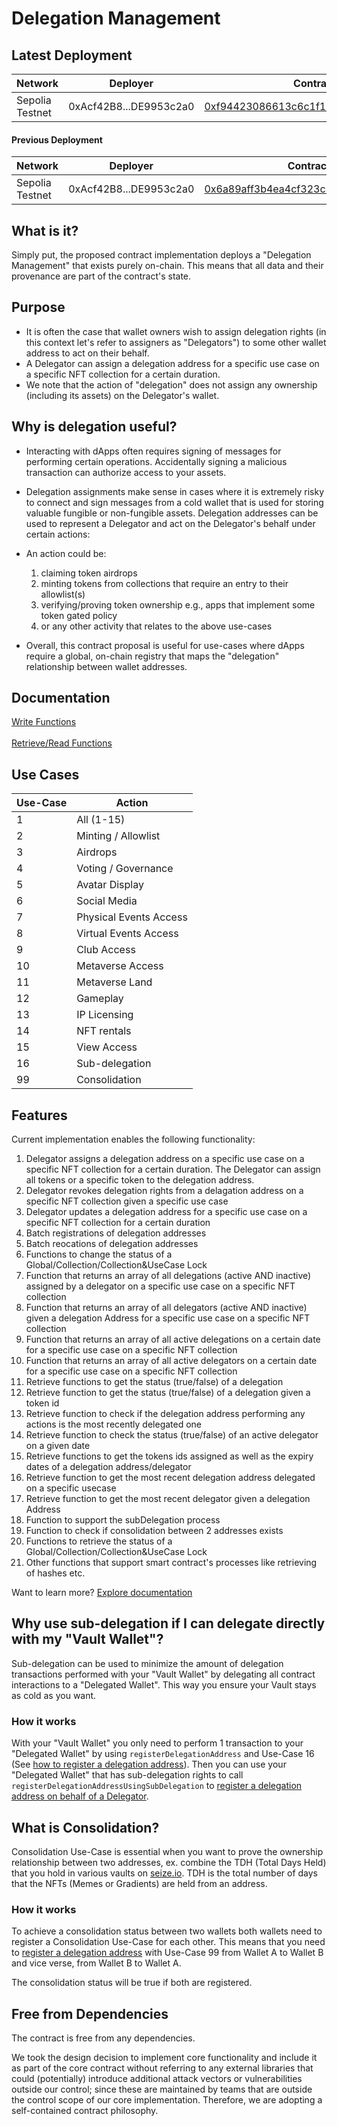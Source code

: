 # Delegation Management

## Latest Deployment

Network  | Deployer | Contract Address | Version
------------- | ------------- | ------------- | -------------
Sepolia Testnet  | 0xAcf42B8...DE9953c2a0 | [0xf94423086613c6c1f1d3098D8cAD99427B9FD0E7](https://sepolia.etherscan.io/address/0xf94423086613c6c1f1d3098D8cAD99427B9FD0E7) | 5.20.12

#### Previous Deployment

Network  | Deployer | Contract Address | Version
------------- | ------------- | ------------- | -------------
Sepolia Testnet  |  0xAcf42B8...DE9953c2a0 | [0x6a89aff3b4ea4cf323c32740289c8a1d703abec8](https://sepolia.etherscan.io/address/0x6a89aff3b4ea4cf323c32740289c8a1d703abec8) | 5.20.11

## What is it?

Simply put, the proposed contract implementation deploys a "Delegation Management" that exists purely on-chain. This means that all data and their provenance are part of the contract's state.

## Purpose

- It is often the case that wallet owners wish to assign delegation rights (in this context let's refer to assigners as "Delegators") to some other wallet address to act on their behalf.
- A Delegator can assign a delegation address for a specific use case on a specific NFT collection for a certain duration.
- We note that the action of "delegation" does not assign any ownership (including its assets) on the Delegator's wallet.

## Why is delegation useful?

- Interacting with dApps often requires signing of messages for performing certain operations. Accidentally signing a malicious transaction can authorize access to your assets.
- Delegation assignments make sense in cases where it is extremely risky to connect and sign messages from a cold wallet that is used for storing valuable fungible or non-fungible assets. Delegation addresses can be used to represent a Delegator and act on the Delegator's behalf under certain actions:

- An action could be:
  1. claiming token airdrops
  2. minting tokens from collections that require an entry to their allowlist(s)
  3. verifying/proving token ownership e.g., apps that implement some token gated policy
  4. or any other activity that relates to the above use-cases
- Overall, this contract proposal is useful for use-cases where dApps require a global, on-chain registry that maps the "delegation" relationship between wallet addresses.

## Documentation

[Write Functions](https://github.com/6529-Collections/nftdelegation/blob/main/Documentation/Write_Functions.md)\
\
[Retrieve/Read Functions](https://github.com/6529-Collections/nftdelegation/blob/main/Documentation/Retrieve_Functions.md)

## Use Cases

Use-Case  | Action
------------- | -------------
1  | All (1-15)
2  | Minting / Allowlist
3 | Airdrops
4 | Voting / Governance
5 | Avatar Display
6 | Social Media
7 | Physical Events Access
8 | Virtual Events Access
9 | Club Access
10 | Metaverse Access
11 | Metaverse Land
12 | Gameplay
13 | IP Licensing
14 | NFT rentals
15 | View Access
16 | Sub-delegation
99 | Consolidation

## Features

Current implementation enables the following functionality:

  1. Delegator assigns a delegation address on a specific use case on a specific NFT collection for a certain duration. The Delegator can assign all tokens or a specific token to the delegation address.
  2. Delegator revokes delegation rights from a delagation address on a specific NFT collection given a specific use case
  3. Delegator updates a delegation address for a specific use case on a specific NFT collection for a certain duration
  4. Batch registrations of delegation addresses
  5. Batch reocations of delegation addresses
  6. Functions to change the status of a Global/Collection/Collection&UseCase Lock
  7. Function that returns an array of all delegations (active AND inactive) assigned by a delegator on a specific use case on a specific NFT collection
  8. Function that returns an array of all delegators (active AND inactive) given a delegation Address for a specific use case on a specific NFT collection
  9. Function that returns an array of all active delegations on a certain date for a specific use case on a specific NFT collection
  10. Function that returns an array of all active delegators on a certain date for a specific use case on a specific NFT collection
  11. Retrieve functions to get the status (true/false) of a delegation
  12. Retrieve function to get the status (true/false) of a delegation given a token id
  13. Retrieve function to check if the delegation address performing any actions is the most recently delegated one
  14. Retrieve function to check the status (true/false) of an active delegator on a given date
  15. Retrieve functions to get the tokens ids assigned as well as the expiry dates of a delegation address/delegator
  16. Retrieve function to get the most recent delegation address delegated on a specific usecase
  17. Retrieve function to get the most recent delegator given a delegation Address
  18. Function to support the subDelegation process
  19. Function to check if consolidation between 2 addresses exists
  20. Functions to retrieve the status of a Global/Collection/Collection&UseCase Lock
  21. Other functions that support smart contract's processes like retrieving of hashes etc.

Want to learn more? [Explore documentation](https://github.com/6529-Collections/nftdelegation/tree/main/Documentation)

## Why use sub-delegation if I can delegate directly with my "Vault Wallet"?
Sub-delegation can be used to minimize the amount of delegation transactions performed with your "Vault Wallet" by delegating all contract interactions to a "Delegated Wallet". This way you ensure your Vault stays as cold as you want.

### How it works
With your "Vault Wallet" you only need to perform 1 transaction to your "Delegated Wallet" by using `registerDelegationAddress` and Use-Case 16 (See [how to register a delegation address](https://github.com/6529-Collections/nftdelegation/blob/main/Documentation/Write_Functions.md#how-to-register-a-delegation-address)). Then you can use your "Delegated Wallet" that has sub-delegation rights to call `registerDelegationAddressUsingSubDelegation` to [register a delegation address on behalf of a Delegator](https://github.com/6529-Collections/nftdelegation/blob/main/Documentation/Write_Functions.md#how-to-register-a-delegation-address-using-an-address-with-sub-delegation-rights).

## What is Consolidation?
Consolidation Use-Case is essential when you want to prove the ownership relationship between two addresses, ex. combine the TDH (Total Days Held) that you hold in various vaults on [seize.io](https://seize.io). TDH is the total number of days that the NFTs (Memes or Gradients) are held from an address.

### How it works
To achieve a consolidation status between two wallets both wallets need to register a Consolidation Use-Case for each other. This means that you need to [register a delegation address](https://github.com/6529-Collections/nftdelegation/blob/main/Documentation/Write_Functions.md#how-to-register-a-delegation-address) with Use-Case 99 from Wallet A to Wallet B and vice verse, from Wallet B to Wallet A.

The consolidation status will be true if both are registered.

## Free from Dependencies

The contract is free from any dependencies.

We took the design decision to implement core functionality and include it as part of the core contract without referring to any external libraries that could (potentially) introduce additional attack vectors or vulnerabilities outside our control; since these are maintained by teams that are outside the control scope of our core implementation. Therefore, we are adopting a self-contained contract philosophy.
